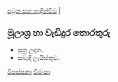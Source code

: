 [පටුන සහ හැඳින්වීම](/index.md) |

## මූලාශ්‍ර හා වැඩිදුර තොරතුරු

- සූත්‍ර උදෘත.
- සබැඳි ලැයිස්තුව.


[විපස්සනා](http://vipassanapage.wordpress.com)
[වීමංසා](http://veemansa.wordpress.com)
